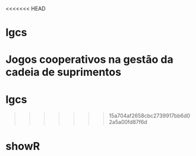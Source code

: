 <<<<<<< HEAD
# lgcs
Jogos cooperativos na gestão da cadeia de suprimentos
=======
# lgcs
>>>>>>> 15a704af2658cbc2739917bb6d02a5a00fd87f6d
# showR
